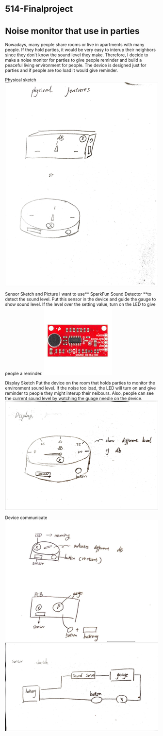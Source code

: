# 514-Finalproject

# Noise monitor that use in parties
Nowadays, many people share rooms or live in apartments with many people. If they hold parties, it would be very easy to interup their neighbors since they don't know the sound level they make. Therefore, I decide to make a noise monitor for parties to give people reminder and build a peaceful living environment for people. The device is designed just for parties and if people are too load it would give reminder.

Physical sketch
![Image text](pics/physical.jpg)

Sensor Sketch and Picture
I want to use** SparkFun Sound Detector **to detect the sound level. Put this sensor in the device and guide the gauge to show sound level. If the level over the setting value, turn on the LED to give people a reminder.
![Image text](pics/sensor1.jpeg)

Display Sketch
Put the device on the room that holds parties to monitor the environment sound level. If the noise too load, the LED will turn on and give reminder to people they might interup their neibours. Also, people can see the current sound level by watching the guage needle on the device.
![Image text](pics/display.jpg)

Device communicate
![Image text](pics/comm.png)
![Image text](pics/communicate.jpg)





